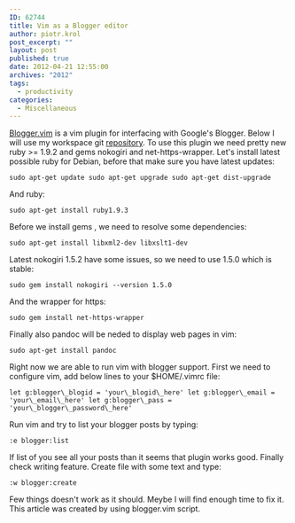 ```yaml
---
ID: 62744
title: Vim as a Blogger editor
author: piotr.krol
post_excerpt: ""
layout: post
published: true
date: 2012-04-21 12:55:00
archives: "2012"
tags:
  - productivity
categories:
  - Miscellaneous
---
```


[Blogger.vim](https://github.com/ujihisa/blogger.vim) is a vim plugin for
interfacing with Google's Blogger. Below I will use my workspace git
[repository](https://github.com/pietrushnic/workspace). To use this plugin we
need pretty new ruby >= 1.9.2 and gems nokogiri and net-https-wrapper. Let's
install latest possible ruby for Debian, before that make sure you have latest
updates:  

    sudo apt-get update sudo apt-get upgrade sudo apt-get dist-upgrade

And ruby:  

    sudo apt-get install ruby1.9.3

Before we install gems , we need to resolve some dependencies:  

    sudo apt-get install libxml2-dev libxslt1-dev

Latest nokogiri 1.5.2 have some issues, so we need to use 1.5.0 which is stable:  

    sudo gem install nokogiri --version 1.5.0

And the wrapper for https:  

    sudo gem install net-https-wrapper

Finally also pandoc will be neded to display web pages in vim:  

    sudo apt-get install pandoc

Right now we are able to run vim with blogger support. First we need to
configure vim, add below lines to your $HOME/.vimrc file:  

    let g:blogger\_blogid = 'your\_blogid\_here' let g:blogger\_email = 'your\_email\_here' let g:blogger\_pass = 'your\_blogger\_password\_here'

Run vim and try to list your blogger posts by typing:  

    :e blogger:list

If list of you see all your posts than it seems that plugin works good. Finally
check writing feature. Create file with some text and type:  

    :w blogger:create

Few things doesn't work as it should. Meybe I will find enough time to fix it.
This article was created by using blogger.vim script.
